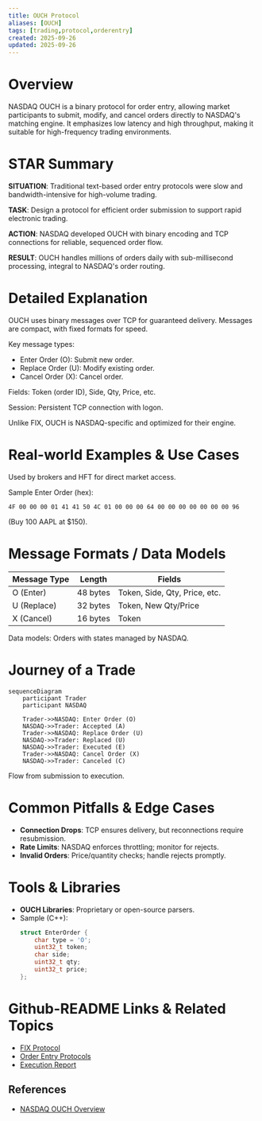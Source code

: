 ```yaml
---
title: OUCH Protocol
aliases: [OUCH]
tags: [trading,protocol,orderentry]
created: 2025-09-26
updated: 2025-09-26
---
```


# Overview

NASDAQ OUCH is a binary protocol for order entry, allowing market participants to submit, modify, and cancel orders directly to NASDAQ's matching engine. It emphasizes low latency and high throughput, making it suitable for high-frequency trading environments.

# STAR Summary

**SITUATION**: Traditional text-based order entry protocols were slow and bandwidth-intensive for high-volume trading.

**TASK**: Design a protocol for efficient order submission to support rapid electronic trading.

**ACTION**: NASDAQ developed OUCH with binary encoding and TCP connections for reliable, sequenced order flow.

**RESULT**: OUCH handles millions of orders daily with sub-millisecond processing, integral to NASDAQ's order routing.

# Detailed Explanation

OUCH uses binary messages over TCP for guaranteed delivery. Messages are compact, with fixed formats for speed.

Key message types:
- Enter Order (O): Submit new order.
- Replace Order (U): Modify existing order.
- Cancel Order (X): Cancel order.

Fields: Token (order ID), Side, Qty, Price, etc.

Session: Persistent TCP connection with logon.

Unlike FIX, OUCH is NASDAQ-specific and optimized for their engine.

# Real-world Examples & Use Cases

Used by brokers and HFT for direct market access.

Sample Enter Order (hex):
```
4F 00 00 00 01 41 41 50 4C 01 00 00 00 64 00 00 00 00 00 00 00 96
```
(Buy 100 AAPL at $150).

# Message Formats / Data Models

| Message Type | Length | Fields |
|--------------|--------|--------|
| O (Enter) | 48 bytes | Token, Side, Qty, Price, etc. |
| U (Replace) | 32 bytes | Token, New Qty/Price |
| X (Cancel) | 16 bytes | Token |

Data models: Orders with states managed by NASDAQ.

# Journey of a Trade

```mermaid
sequenceDiagram
    participant Trader
    participant NASDAQ

    Trader->>NASDAQ: Enter Order (O)
    NASDAQ->>Trader: Accepted (A)
    Trader->>NASDAQ: Replace Order (U)
    NASDAQ->>Trader: Replaced (U)
    NASDAQ->>Trader: Executed (E)
    Trader->>NASDAQ: Cancel Order (X)
    NASDAQ->>Trader: Canceled (C)
```

Flow from submission to execution.

# Common Pitfalls & Edge Cases

- **Connection Drops**: TCP ensures delivery, but reconnections require resubmission.
- **Rate Limits**: NASDAQ enforces throttling; monitor for rejects.
- **Invalid Orders**: Price/quantity checks; handle rejects promptly.

# Tools & Libraries

- **OUCH Libraries**: Proprietary or open-source parsers.
- Sample (C++):
  ```cpp
  struct EnterOrder {
      char type = 'O';
      uint32_t token;
      char side;
      uint32_t qty;
      uint32_t price;
  };
  ```

# Github-README Links & Related Topics

- [FIX Protocol](../fix-protocol/README.md)
- [Order Entry Protocols](../order-entry-protocols/README.md)
- [Execution Report](../../compliance/execution-report/README.md)

## References

- [NASDAQ OUCH Overview](https://www.nasdaq.com/solutions/nasdaq-ouch)
